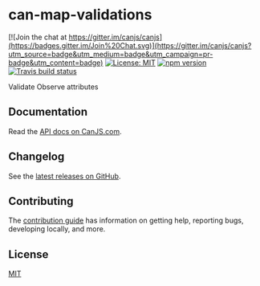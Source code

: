 # can-map-validations

[![Join the chat at https://gitter.im/canjs/canjs](https://badges.gitter.im/Join%20Chat.svg)](https://gitter.im/canjs/canjs?utm_source=badge&utm_medium=badge&utm_campaign=pr-badge&utm_content=badge)
[![License: MIT](https://img.shields.io/badge/License-MIT-blue.svg)](https://github.com/canjs/can-map-validations/blob/master/LICENSE.md)
[![npm version](https://badge.fury.io/js/can-map-validations.svg)](https://www.npmjs.com/package/can-map-validations)
[![Travis build status](https://travis-ci.org/canjs/can-map-validations.svg?branch=master)](https://travis-ci.org/canjs/can-map-validations)

Validate Observe attributes

## Documentation

Read the [API docs on CanJS.com](https://canjs.com/doc/can-map-validations.html).

## Changelog

See the [latest releases on GitHub](https://github.com/canjs/can-map-validations/releases).

## Contributing

The [contribution guide](https://github.com/canjs/can-map-validations/blob/master/CONTRIBUTING.md) has information on getting help, reporting bugs, developing locally, and more.

## License

[MIT](https://github.com/canjs/can-map-validations/blob/master/LICENSE.md)

